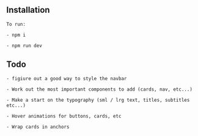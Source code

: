 ## Installation

    To run:
    
    - npm i

    - npm run dev

## Todo

    - figiure out a good way to style the navbar

    - Work out the most important components to add (cards, nav, etc...)

    - Make a start on the typography (sml / lrg text, titles, subtitles etc...)

    - Hover animations for buttons, cards, etc

    - Wrap cards in anchors